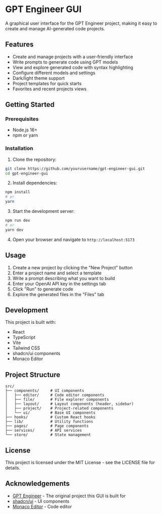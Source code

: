 # GPT Engineer GUI

A graphical user interface for the GPT Engineer project, making it easy to create and manage AI-generated code projects.

## Features

- Create and manage projects with a user-friendly interface
- Write prompts to generate code using GPT models
- View and explore generated code with syntax highlighting
- Configure different models and settings
- Dark/light theme support
- Project templates for quick starts
- Favorites and recent projects views

## Getting Started

### Prerequisites

- Node.js 16+
- npm or yarn

### Installation

1. Clone the repository:
```bash
git clone https://github.com/yourusername/gpt-engineer-gui.git
cd gpt-engineer-gui
```

2. Install dependencies:
```bash
npm install
# or
yarn
```

3. Start the development server:
```bash
npm run dev
# or
yarn dev
```

4. Open your browser and navigate to `http://localhost:5173`

## Usage

1. Create a new project by clicking the "New Project" button
2. Enter a project name and select a template
3. Write a prompt describing what you want to build
4. Enter your OpenAI API key in the settings tab
5. Click "Run" to generate code
6. Explore the generated files in the "Files" tab

## Development

This project is built with:

- React
- TypeScript
- Vite
- Tailwind CSS
- shadcn/ui components
- Monaco Editor

## Project Structure

```
src/
├── components/     # UI components
│   ├── editor/     # Code editor components
│   ├── file/       # File explorer components
│   ├── layout/     # Layout components (header, sidebar)
│   ├── project/    # Project-related components
│   └── ui/         # Base UI components
├── hooks/          # Custom React hooks
├── lib/            # Utility functions
├── pages/          # Page components
├── services/       # API services
└── store/          # State management
```

## License

This project is licensed under the MIT License - see the LICENSE file for details.

## Acknowledgements

- [GPT Engineer](https://github.com/gpt-engineer-org/gpt-engineer) - The original project this GUI is built for
- [shadcn/ui](https://ui.shadcn.com/) - UI components
- [Monaco Editor](https://microsoft.github.io/monaco-editor/) - Code editor
